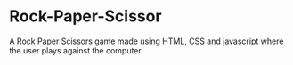 # Rock-Paper-Scissor
A Rock Paper Scissors game made using HTML, CSS and javascript where the user plays against the computer
